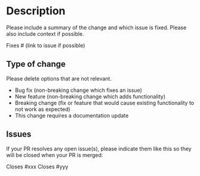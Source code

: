 # Description

Please include a summary of the change and which issue is fixed. Please also include context if possible.

Fixes # (link to issue if possible)

## Type of change

Please delete options that are not relevant.

- Bug fix (non-breaking change which fixes an issue)
- New feature (non-breaking change which adds functionality)
- Breaking change (fix or feature that would cause existing functionality to not work as expected)
- This change requires a documentation update

## Issues
If your PR resolves any open issue(s), please indicate them like this so they will be closed when your PR is merged:

Closes #xxx
Closes #yyy